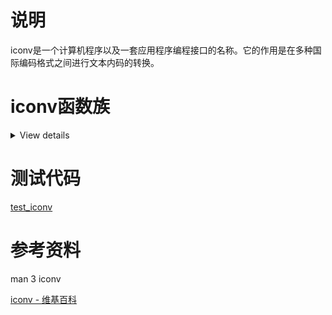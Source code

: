 # 说明

iconv是一个计算机程序以及一套应用程序编程接口的名称。它的作用是在多种国际编码格式之间进行文本内码的转换。

# iconv函数族

<details>

<summary>View details</summary>

```
#include <iconv.h>

iconv_t iconv_open(const char *tocode, const char *fromcode);
int iconv_close(iconv_t cd);

size_t iconv(iconv_t cd,
             char **inbuf, size_t *inbytesleft,
             char **outbuf, size_t *outbytesleft);
```

在Linux平台，libiconv已经包含在C运行时库libc.so中，因此可以直接使用上述接口。

**iconv_open**函数分配一个转换说明符（conversion descriptor），用于字符集的转换。

tocode是要转换到的字符编码（character encoding），fromcode是从哪种字符编码转换。tocode和fromcode都是依赖于系统的，在Linux平台下，可以使用`iconv --list`查看支持的字符编码。

函数返回的转换说明符可以一直被iconv使用，直到调用了iconv_close被释放为止。如果出现错误，会设置errno，并返回(iconv_t)-1。

转换说明符包含了一个转换状态（conversion state），当使用iconv_open创建完毕后，转换状态处于初始状态。iconv函数会修改转换状态。

**iconv_close**函数释放转换说明符。这个转换说明符是之前由iconv_open分配的。

如果成功，函数返回0，出现错误，会设置errno，并返回-1。

**iconv**函数将一种字符编码的字符序列（sequence of characters）转换成另一种字符编码的字符序列。

cd参数是转换描述符，由iconv_open函数创建，它描述了要转换的字符编码。

inbuf参数指向了输入字符序列的第一个字符的地址。inbytesleft代表inbuf的字节数。

outbuf参数指向了输出buffer的第一个可用字节的地址。outbyteleft代表了输出buffer的可用字节数。

当inbuf和\*inbuf不为NULL时，iconv函数把inbuf中的字符序列转换到outbuf中。其中，inbuf最多读取\*inbytesleft个字节，outbuf最多写\*outbytesleft个字节。

iconv函数一次转换一个多字节字符，每次转换它都会增长\*inbuf和\*outbuf并减少\*inbytesleft和\*outbytesleft。它还会更新转换标识符中的转换状态。

如果inbuf或者\*inbuf是NULL，并且outbuf或者\*outbuf是NULL，iconv函数把转换描述符的转换状态设为初始值。

**返回值**：函数返回转换的字符数量。如果出现错误，会设置errno，并返回(size_t)-1。

</details>

# 测试代码

[test_iconv](./test_iconv.c)

# 参考资料

man 3 iconv

[iconv - 维基百科](https://zh.wikipedia.org/wiki/Iconv)
